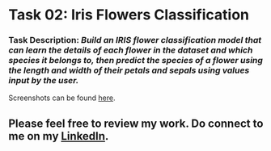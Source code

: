 # Task 02: Iris Flowers Classification

### Task Description: *Build an IRIS flower classification model that can learn the details of each flower in the dataset and which species it belongs to, then predict the species of a flower using the length and width of their petals and sepals using values input by the user.*

Screenshots can be found [here](https://github.com/azuregray/BharatIntern-InternshipTasks_Oct-Nov23/tree/main/02-IrisFlowersClassification/CodeSnapshots).

## Please feel free to review my work. Do connect to me on my [LinkedIn](https://linkedin.com/in/arcticblue/).
